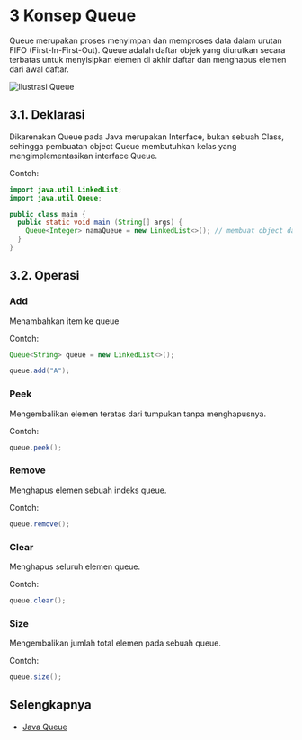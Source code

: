 # 3 Konsep Queue

Queue merupakan proses menyimpan dan memproses data dalam urutan FIFO (First-In-First-Out). Queue adalah daftar objek yang diurutkan secara terbatas untuk menyisipkan elemen di akhir daftar dan menghapus elemen dari awal daftar.

![Ilustrasi Queue](https://jenkov.com/images/java-collections/java-queue.png)

## 3.1. Deklarasi

Dikarenakan Queue pada Java merupakan Interface, bukan sebuah Class, sehingga pembuatan object Queue membutuhkan kelas yang mengimplementasikan interface Queue.

Contoh:

```Java
import java.util.LinkedList;
import java.util.Queue;

public class main {     
  public static void main (String[] args) {   
    Queue<Integer> namaQueue = new LinkedList<>(); // membuat object dari kelas Stack
  }
}
```

## 3.2. Operasi

### Add

Menambahkan item ke queue

Contoh:
```Java
Queue<String> queue = new LinkedList<>();

queue.add("A");
```

### Peek

Mengembalikan elemen teratas dari tumpukan tanpa menghapusnya.

Contoh:
```Java
queue.peek();
```

### Remove

Menghapus elemen sebuah indeks queue.

Contoh:
```Java
queue.remove();
```

### Clear

Menghapus seluruh elemen queue.

Contoh:
```Java
queue.clear();
```

### Size

Mengembalikan jumlah total elemen pada sebuah queue.

Contoh:
```Java
queue.size();
```

## Selengkapnya

- [Java Queue](https://jenkov.com/tutorials/java-collections/queue.html)
